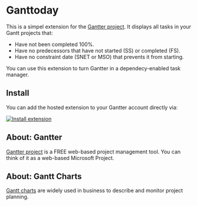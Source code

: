 # Ganttoday
This is a simpel extension for the [Gantter project](http://gantter.com).
It displays all tasks in your Gantt projects that:

* Have not been completed 100%.
* Have no predecessors that have not started (SS) or completed (FS).
* Have no constraint date (SNET or MSO) that prevents it from starting.

You can use this extension to turn Gantter in a dependecy-enabled task manager.

## Install
You can add the hosted extension to your Gantter account directly via:

[![Install extension](https://app.gantter.com/images/addExtension.png)](https://app.gantter.com/?extensionUrl=http%3A%2F%2Fgantter.fokkezb.nl%2Fganttoday)

## About: Gantter
[Gantter project](http://gantter.com) is a FREE web-based project management tool. You can think of it as a web-based Microsoft Project.

## About: Gantt Charts
[Gantt charts](http://www.gantt.com/) are widely used in business to describe and monitor project planning.
